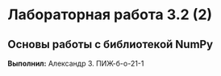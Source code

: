 # Лабораторная работа 3.2 (2)
## Основы работы с библиотекой NumPy


**Выполнил:** Александр З. ПИЖ-б-о-21-1